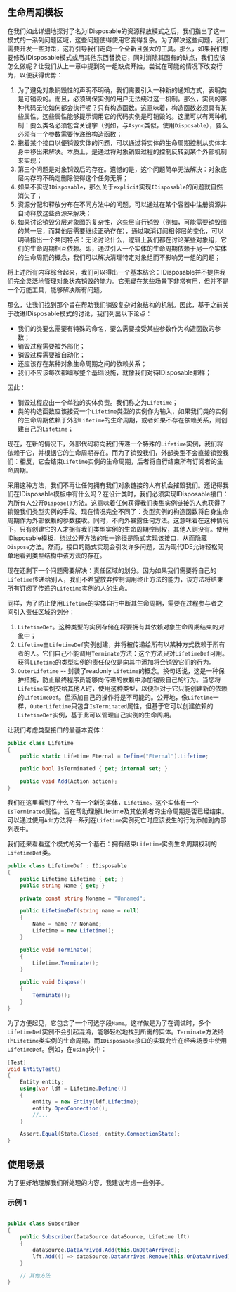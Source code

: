## 生命周期模板

在我们如此详细地探讨了名为IDisposable的资源释放模式之后，我们指出了这一模式的一系列问题区域，这些问题使得使用它变得复杂。为了解决这些问题，我们需要开发一些对策，这将引导我们走向一个全新且强大的工具。那么，如果我们想要修改IDisposable模式或用其他东西替换它，同时消除其固有的缺点，我们应该怎么做呢？让我们从上一章中提到的一组缺点开始，尝试在可能的情况下改变行为，以便获得优势：

1. 为了避免对象销毁性的声明不明确，我们需要引入一种新的通知方式，表明类是可销毁的。而且，必须确保实例的用户无法绕过这一机制。那么，实例的哪种代码无论如何都会执行呢？只有构造函数。这意味着，构造函数必须具有某些属性，这些属性能够提示调用它的代码实例是可销毁的。这里可以有两种机制：要么类名必须包含关键字（例如，与`Async`类似，使用`Disposable`），要么必须有一个参数需要传递给构造函数；
2. 拖着某个接口以便销毁实体的问题，可以通过将实体的生命周期控制从实体本身中移出来解决。本质上，是通过将对象销毁过程的控制反转到某个外部机制来实现；
3. 第三个问题是对象销毁后的存在。遗憾的是，这个问题简单无法解决：对象底层内存的不确定删除使得这个任务无解；
4. 如果不实现`IDisposable`，那么关于`explicit`实现`IDisposable`的问题就自然消失了；
5. 资源分配和释放分布在不同方法中的问题，可以通过在某个容器中注册资源并自动释放这些资源来解决；
6. 如果讨论销毁分层对象图的复杂性，这些层自行销毁（例如，可能需要销毁图的某一层，而其他层需要继续正确存在），通过取消订阅相邻层的变化，可以明确指出一个共同特点：无论讨论什么，逻辑上我们都在讨论某些对象组，它们的生命周期相互依赖。即，通过引入一个实体的生命周期依赖于另一个实体的生命周期的概念，我们可以解决清理特定对象组而不影响另一组的问题；

将上述所有内容综合起来，我们可以得出一个基本结论：IDisposable并不提供我们完全灵活地管理对象状态销毁的能力。它无疑在某些场景下非常有用，但并不是一个万能工具，能够解决所有问题。

那么，让我们找到那个旨在帮助我们销毁复杂对象结构的机制。因此，基于之前关于改进IDisposable模式的讨论，我们列出以下论点：

  - 我们的类要么需要有特殊的命名，要么需要接受某些参数作为构造函数的参数；
  - 销毁过程需要被外部化；
  - 销毁过程需要被自动化；
  - 还应该存在某种对象生命周期之间的依赖关系；
  - 我们不应该每次都编写整个基础设施，就像我们对待IDisposable那样；

因此：

  - 销毁过程应由一个单独的实体负责。我们称之为`Lifetime`；
  - 类的构造函数应该接受一个`Lifetime`类型的实例作为输入，如果我们类的实例的生命周期依赖于外部`Lifetime`的生命周期，或者如果不存在依赖关系，则创建自己的`Lifetime`；

现在，在新的情况下，外部代码将向我们传递一个特殊的`Lifetime`实例，我们将依赖于它，并根据它的生命周期存在。而为了销毁我们，外部类型不会直接销毁我们：相反，它会结束`Lifetime`实例的生命周期，后者将自行结束所有订阅者的生命周期。

采用这种方法，我们不再让任何拥有我们对象链接的人有机会摧毁我们。还记得我们在IDisposable模板中有什么吗？在设计类时，我们必须实现IDisposable接口：为所有人公开`Dispose()`方法。这意味着任何获得我们类型实例链接的人也获得了销毁我们类型实例的手段。现在情况完全不同了：类型实例的构造函数将自身生命周期作为外部依赖的参数接收。同时，不向外暴露任何方法。这意味着在这种情况下，只有创建它的人才拥有我们类型实例的生命周期控制权，其他人则没有。使用IDisposable模板，绕过公开方法的唯一途径是隐式实现该接口，从而隐藏`Dispose`方法。然而，接口的隐式实现会引发许多问题，因为现代IDE允许轻松简单地看到类型结构中该方法的存在。

现在还剩下一个问题需要解决：责任区域的划分。因为如果我们需要将自己的`Lifetime`传递给别人，我们不希望放弃控制调用终止方法的能力，该方法将结束所有订阅了传递的`Lifetime`实例的人的生命。

同样，为了防止使用`Lifetime`的实体自行中断其生命周期，需要在过程参与者之间引入责任区域的划分：

1. `LifetimeDef`。这种类型的实例存储在将要拥有其依赖对象生命周期结束的对象中；
2. `Lifetime`由`LifetimeDef`实例创建，并将被传递给所有以某种方式依赖于所有者的人。它们自己不能调用`Terminate`方法：这个方法只对`LifetimeDef`可用。获得`Lifetime`的类型实例的责任仅仅是向其中添加将会销毁它们的行为。
3. `OuterLifetime` -- 封装了readonly `Lifetime`的概念。换句话说，这是一种保护措施，防止最终程序员能够向传递的依赖中添加销毁自己的行为。当您将`Lifetime`实例交给其他人时，使用这种类型，以便相对于它只能创建新的依赖的`LifetimeDef`。但添加自己的操作将是不可能的。公开地，像`Lifetime`一样，`OuterLifetime`只包含`IsTerminated`属性，但基于它可以创建依赖的`LifetimeDef`实例，基于此可以管理自己实例的生命周期。

让我们考虑类型接口的最基本变体：

```csharp
public class Lifetime
{
    public static Lifetime Eternal = Define("Eternal").Lifetime;

    public bool IsTerminated { get; internal set; }

    public void Add(Action action);
}
```

我们在这里看到了什么？有一个新的实体，`Lifetime`。这个实体有一个`IsTerminated`属性，旨在帮助理解Lifetime及其依赖者的生命周期是否已经结束。可以通过使用`Add`方法将一系列在`Lifetime`实例死亡时应该发生的行为添加到内部列表中。

我们还来看看这个模式的另一个基石：拥有结束`Lifetime`实例生命周期权利的`LifetimeDef`类。

```csharp
public class LifetimeDef : IDisposable
{
    public Lifetime Lifetime { get; }
    public string Name { get; }

    private const string Noname = "Unnamed";

    public LifetimeDef(string name = null)
    {
        Name = name ?? Noname;
        Lifetime = new Lifetime();
    }

    public void Terminate()
    {
        Lifetime.Terminate();
    }

    public void Dispose()
    {
        Terminate();
    }
}
```

为了方便起见，它包含了一个可选字段`Name`。这样做是为了在调试时，多个`LifetimeDef`实例不会引起混淆，能够轻松地找到所需的实体。`Terminate`方法终止`Lifetime`类实例的生命周期，而`IDisposable`接口的实现允许在经典场景中使用`LifetimeDef`。例如，在`using`块中：

```csharp
[Test]
void EntityTest()
{
    Entity entity;
    using(var ldf = Lifetime.Define())
    {
        entity = new Entity(ldf.Lifetime);
        entity.OpenConnection();
        //...
    }

    Assert.Equal(State.Closed, entity.ConnectionState);
}
```

## 使用场景

为了更好地理解我们所处理的内容，我建议考虑一些例子。

### 示例 1

```csharp

public class Subscriber
{
    public Subscriber(DataSource dataSource, Lifetime lft)
    {
        dataSource.DataArrived.Add(this.OnDataArrived);
        lft.Add(() => dataSource.DataArrived.Remove(this.OnDataArrived));
    }

    // 其他方法
}

```